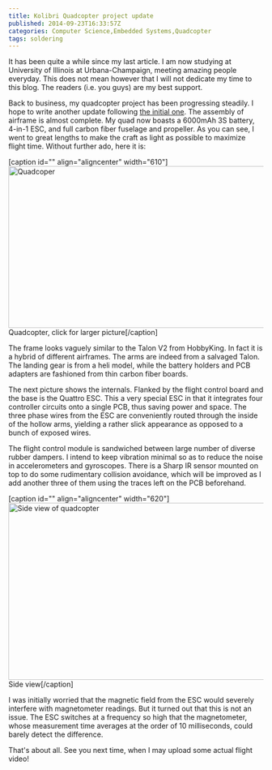 ```yaml
---
title: Kolibri Quadcopter project update
published: 2014-09-23T16:33:57Z
categories: Computer Science,Embedded Systems,Quadcopter
tags: soldering
---
```


<p>It has been quite a while since my last article. I am now studying at University of Illinois at Urbana-Champaign, meeting amazing people everyday. This does not mean however that I will not dedicate my time to this blog. The readers (i.e. you guys) are my best support.</p>
<p>Back to business, my quadcopter project has been progressing steadily. I hope to write another update following <a title="PCB for Kolibri Quadcopter project" href="http://www.thinkingandcomputing.com/2014/04/07/pcb-kolibri-quadcopter-project/" target="_blank">the initial one</a>. The assembly of airframe is almost complete. My quad now boasts a 6000mAh 3S battery, 4-in-1 ESC, and full carbon fiber fuselage and propeller. As you can see, I went to great lengths to make the craft as light as possible to maximize flight time. Without further ado, here it is:</p>
[caption id="" align="aligncenter" width="610"]<a href="https://static.thinkingandcomputing.com/2014/05/quad_l.jpg"><img src="https://static.thinkingandcomputing.com/2014/05/quad.jpg" alt="Quadcoper" width="610" height="319" /></a> Quadcopter, click for larger picture[/caption]
<p>The frame looks vaguely similar to the Talon V2 from HobbyKing. In fact it is a hybrid of different airframes. The arms are indeed from a salvaged Talon. The landing gear is from a heli model, while the battery holders and PCB adapters are fashioned from thin carbon fiber boards.<!--more--></p>
<p>The next picture shows the internals. Flanked by the flight control board and the base is the Quattro ESC. This a very special ESC in that it integrates four controller circuits onto a single PCB, thus saving power and space. The three phase wires from the ESC are conveniently routed through the inside of the hollow arms, yielding a rather slick appearance as opposed to a bunch of exposed wires.</p>
<p>The flight control module is sandwiched between large number of diverse rubber dampers. I intend to keep vibration minimal so as to reduce the noise in accelerometers and gyroscopes. There is a Sharp IR sensor mounted on top to do some rudimentary collision avoidance, which will be improved as I add another three of them using the traces left on the PCB beforehand.</p>
[caption id="" align="aligncenter" width="620"]<a href="https://static.thinkingandcomputing.com/2014/05/side_l.jpg"><img src="https://static.thinkingandcomputing.com/2014/05/side.jpg" alt="Side view of quadcopter" width="620" height="349" /></a> Side view[/caption]
<p>I was initially worried that the magnetic field from the ESC would severely interfere with magnetometer readings. But it turned out that this is not an issue. The ESC switches at a frequency so high that the magnetometer, whose measurement time averages at the order of 10 milliseconds, could barely detect the difference.</p>
<p>That's about all. See you next time, when I may upload some actual flight video!</p>

